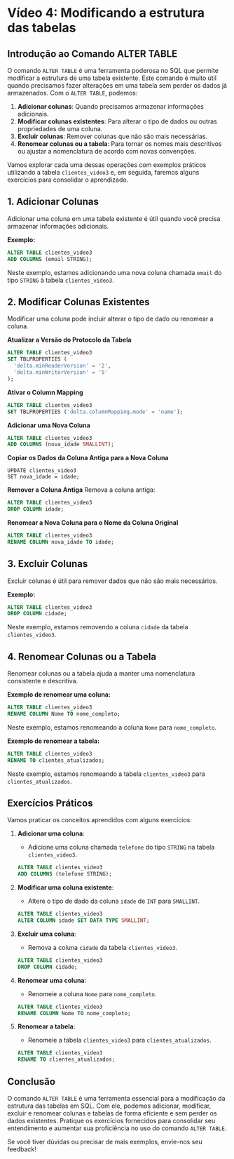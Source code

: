# Vídeo 4: Modificando a estrutura das tabelas

## Introdução ao Comando ALTER TABLE

O comando `ALTER TABLE` é uma ferramenta poderosa no SQL que permite modificar a estrutura de uma tabela existente. Este comando é muito útil quando precisamos fazer alterações em uma tabela sem perder os dados já armazenados. Com o `ALTER TABLE`, podemos:

1. **Adicionar colunas**: Quando precisamos armazenar informações adicionais.
2. **Modificar colunas existentes**: Para alterar o tipo de dados ou outras propriedades de uma coluna.
3. **Excluir colunas**: Remover colunas que não são mais necessárias.
4. **Renomear colunas ou a tabela**: Para tornar os nomes mais descritivos ou ajustar a nomenclatura de acordo com novas convenções.

Vamos explorar cada uma dessas operações com exemplos práticos utilizando a tabela `clientes_video3` e, em seguida, faremos alguns exercícios para consolidar o aprendizado.

## 1. Adicionar Colunas

Adicionar uma coluna em uma tabela existente é útil quando você precisa armazenar informações adicionais. 

**Exemplo:**

```sql
ALTER TABLE clientes_video3
ADD COLUMNS (email STRING);
```

Neste exemplo, estamos adicionando uma nova coluna chamada `email` do tipo `STRING` à tabela `clientes_video3`.

## 2. Modificar Colunas Existentes

Modificar uma coluna pode incluir alterar o tipo de dado ou renomear a coluna. 

**Atualizar a Versão do Protocolo da Tabela**

```sql
ALTER TABLE clientes_video3 
SET TBLPROPERTIES (
  'delta.minReaderVersion' = '2',
  'delta.minWriterVersion' = '5'
);
```


**Ativar o Column Mapping**

```sql
ALTER TABLE clientes_video3 
SET TBLPROPERTIES ('delta.columnMapping.mode' = 'name');
```

**Adicionar uma Nova Coluna**

```sql
ALTER TABLE clientes_video3
ADD COLUMNS (nova_idade SMALLINT);
```


**Copiar os Dados da Coluna Antiga para a Nova Coluna**

```sq
UPDATE clientes_video3
SET nova_idade = idade;
```

**Remover a Coluna Antiga**
Remova a coluna antiga:

```sql
ALTER TABLE clientes_video3
DROP COLUMN idade;
```

**Renomear a Nova Coluna para o Nome da Coluna Original**

```sql
ALTER TABLE clientes_video3
RENAME COLUMN nova_idade TO idade;
```


## 3. Excluir Colunas

Excluir colunas é útil para remover dados que não são mais necessários. 

**Exemplo:**

```sql
ALTER TABLE clientes_video3
DROP COLUMN cidade;
```

Neste exemplo, estamos removendo a coluna `cidade` da tabela `clientes_video3`.

## 4. Renomear Colunas ou a Tabela

Renomear colunas ou a tabela ajuda a manter uma nomenclatura consistente e descritiva. 

**Exemplo de renomear uma coluna:**

```sql
ALTER TABLE clientes_video3
RENAME COLUMN Nome TO nome_completo;
```

Neste exemplo, estamos renomeando a coluna `Nome` para `nome_completo`.

**Exemplo de renomear a tabela:**

```sql
ALTER TABLE clientes_video3
RENAME TO clientes_atualizados;
```

Neste exemplo, estamos renomeando a tabela `clientes_video3` para `clientes_atualizados`.

## Exercícios Práticos

Vamos praticar os conceitos aprendidos com alguns exercícios:

1. **Adicionar uma coluna**:
   - Adicione uma coluna chamada `telefone` do tipo `STRING` na tabela `clientes_video3`.

   ```sql
   ALTER TABLE clientes_video3
   ADD COLUMNS (telefone STRING);
   ```

2. **Modificar uma coluna existente**:
   - Altere o tipo de dado da coluna `idade` de `INT` para `SMALLINT`.

   ```sql
   ALTER TABLE clientes_video3
   ALTER COLUMN idade SET DATA TYPE SMALLINT;
   ```

3. **Excluir uma coluna**:
   - Remova a coluna `cidade` da tabela `clientes_video3`.

   ```sql
   ALTER TABLE clientes_video3
   DROP COLUMN cidade;
   ```

4. **Renomear uma coluna**:
   - Renomeie a coluna `Nome` para `nome_completo`.

   ```sql
   ALTER TABLE clientes_video3
   RENAME COLUMN Nome TO nome_completo;
   ```

5. **Renomear a tabela**:
   - Renomeie a tabela `clientes_video3` para `clientes_atualizados`.

   ```sql
   ALTER TABLE clientes_video3
   RENAME TO clientes_atualizados;
   ```

## Conclusão

O comando `ALTER TABLE` é uma ferramenta essencial para a modificação da estrutura das tabelas em SQL. Com ele, podemos adicionar, modificar, excluir e renomear colunas e tabelas de forma eficiente e sem perder os dados existentes. Pratique os exercícios fornecidos para consolidar seu entendimento e aumentar sua proficiência no uso do comando `ALTER TABLE`.

Se você tiver dúvidas ou precisar de mais exemplos, envie-nos seu feedback!
